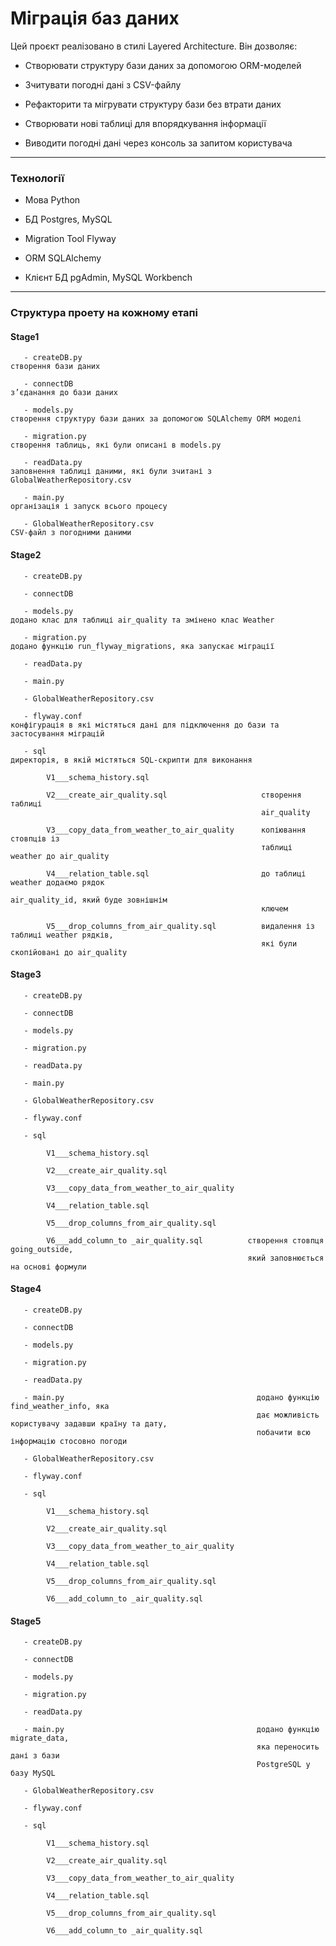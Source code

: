 # Міграція баз даних

Цей проєкт реалізовано в стилі Layered Architecture. Він дозволяє:

- Створювати структуру бази даних за допомогою ORM-моделей

- Зчитувати погодні дані з CSV-файлу

- Рефакторити та мігрувати структуру бази без втрати даних

- Створювати нові таблиці для впорядкування інформації

- Виводити погодні дані через консоль за запитом користувача

______________________________________________________________________________________

### Технології

- Мова             Python

- БД               Postgres, MySQL

- Migration Tool   Flyway

- ORM              SQLAlchemy

- Клієнт БД       pgAdmin, MySQL Workbench

______________________________________________________________________________________

### Структура проету на кожному етапі


####  Stage1 

       - createDB.py                                                  	cтворення бази даних
       
       - connectDB	                                                        з’єданання до бази даних
       
       - models.py                                                          створення структуру бази даних за допомогою SQLAlchemy ORM моделі
       
       - migration.py                       	                        створення таблиць, які були описані в models.py
       
       - readData.py    	                                                заповнення таблиці даними, які були зчитані з GlobalWeatherRepository.csv 
       
       - main.py	                                                        організація і запуск всього процесу

       - GlobalWeatherRepository.csv                                        CSV-файл з погодними даними 


#### Stage2

       - createDB.py                                                    
       
       - connectDB	                                                    
       
       - models.py                                                          додано клас для таблиці air_quality та змінено клас Weather
       
       - migration.py                       	                        додано функцію run_flyway_migrations, яка запускає міграції
       
       - readData.py    	                                               
         
       - main.py	                                                       
       
       - GlobalWeatherRepository.csv                                      

       - flyway.conf	                                                конфігурація в які містяться дані для підключення до бази та застосування міграцій 

       - sql                                                                директорія, в якій містяться SQL-скрипти для виконання
       
            V1___schema_history.sql  

            V2___create_air_quality.sql  	                створення таблиці 
                                                            air_quality

            V3___copy_data_from_weather_to_air_quality  	копіювання стовпців із 
                                                            таблиці weather до air_quality  
            
            V4___relation_table.sql                     	до таблиці weather додаємо рядок 
                                                            air_quality_id, який буде зовнішнім 
                                                            ключем

            V5___drop_columns_from_air_quality.sql          видалення із таблиці weather рядків, 
                                                            які були скопійовані до air_quality


#### Stage3 

       - createDB.py                                                    
       
       - connectDB	                                                    
       
       - models.py                                                       
       
       - migration.py                       	                            
       
       - readData.py    	                                               
         
       - main.py	                                                       
       
       - GlobalWeatherRepository.csv                                      

       - flyway.conf	                                                   

       - sql                                                              
       
            V1___schema_history.sql  

            V2___create_air_quality.sql  	                

            V3___copy_data_from_weather_to_air_quality  	
            
            V4___relation_table.sql                     	

            V5___drop_columns_from_air_quality.sql        

            V6___add_column_to _air_quality.sql          створення стовпця going_outside, 
                                                         який заповнюється на основі формули


#### Stage4

       - createDB.py                                                    
       
       - connectDB	                                                    
       
       - models.py                                                       
       
       - migration.py                       	                            
       
       - readData.py    	                                               
         
       - main.py	                                       додано функцію find_weather_info, яка
                                                           дає можливість користувачу задавши країну та дату, 
                                                           побачити всю інформацію стосовно погоди                                      
       
       - GlobalWeatherRepository.csv                                      

       - flyway.conf	                                                   

       - sql                                                              
       
            V1___schema_history.sql  

            V2___create_air_quality.sql  	                

            V3___copy_data_from_weather_to_air_quality  	
            
            V4___relation_table.sql                     	

            V5___drop_columns_from_air_quality.sql        

            V6___add_column_to _air_quality.sql          

#### Stage5

       - createDB.py                                                    
       
       - connectDB	                                                    
       
       - models.py                                                       
       
       - migration.py                       	                            
       
       - readData.py    	                                               
         
       - main.py	                                       додано функцію migrate_data, 
                                                           яка переносить дані з бази 
                                                           PostgreSQL у базу MySQL                                      
       
       - GlobalWeatherRepository.csv                                      

       - flyway.conf	                                                   

       - sql                                                              
       
            V1___schema_history.sql  

            V2___create_air_quality.sql  	                

            V3___copy_data_from_weather_to_air_quality  	
            
            V4___relation_table.sql                     	

            V5___drop_columns_from_air_quality.sql        

            V6___add_column_to _air_quality.sql     